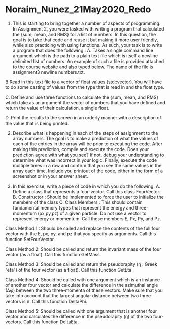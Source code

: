 # Noraim_Nunez_21May2020_Redo

1. This is starting to bring together a number of aspects of programming. In Assignment 2, you were tasked with writing a program that calculated the {sum, mean, and RMS} for a list of numbers. In this question, the goal is to take that code and reuse it but making it more user friendly, while also practicing with using functions. As such, your task is to write a program that does the following :
  A. Takes a single command line argument which is the path to a plain text file which is itself a newline delimited list of numbers. An example of such a file is provided attached to the course website and also typed below. The name of the file is assignment3 newline numbers.txt.
  
  B.Read in this text file to a vector of float values (std::vector<float>). You will have to do some casting of values from the type that is read in and the float type.
  
  C. Define and use three functions to calculate the {sum, mean, and RMS} which take as an argument the vector of numbers that you have defined and return the value of their calculation, a single float.
  
  D. Print the results to the screen in an orderly manner with a description of the value that is being printed. 
  
  2. Describe what is happening in each of the steps of assignment to the array numbers. The goal is to make a prediction of what the values of each of the entries in the array will be prior to executing the code. After making this prediction, compile and execute the code. Does your prediction agree with what you see? If not, debug your understanding to determine what was incorrect in your logic. Finally, execute the code multiple times in a row and confirm that you see the same values in the array each time. Include you printout of the code, either in the form of a screenshot or in your answer sheet.
  
  3. In this exercise, write a piece of code in which you do the following.
    A. Define a class that represents a four-vector. Call this class FourVector.
    B. Constructor : Should be implemented to force the user to initialize the members of the class
    C. Class Members : This should contain fundamental memory types that represent the energy and three- momentum (px,py,pz) of a given particle. Do not use a vector to represent energy or momentum. Call these members E, Px, Py, and Pz. 

Class Method 1 : Should be called and replace the contents of the full four vector with the E, px, py, and pz that you specify as arguments. Call this function SetFourVector.

Class Method 2: Should be called and return the invariant mass of the four vector (as a float). Call this function GetMass.

Class Method 3: Should be called and return the pseudorapity (η : Greek “eta”) of the four vector (as a float). Call this function GetEta

Class Method 4: Should be called with one argument which is an instance of another four vector and calculate the difference in the azimuthal angle (∆φ) between the two three-momenta of these vectors. Make sure that you take into account that the largest angular distance between two three-vectors is π. Call this function DeltaPhi.

Class Method 5: Should be called with one argument that is another four vector and calculates the difference in the pseudorapity (η) of the two four-vectors. Call this function DeltaEta.


